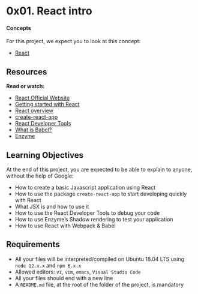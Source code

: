 # 0x01. React intro


#### Concepts

For this project, we expect you to look at this concept:
* <a href="https://intranet.alxswe.com/concepts/547">React</a>

## Resources

**Read or watch:**
* <a href="https://intranet.alxswe.com/rltoken/gTvHLsLFztlLKOsHVG2wFw">React Official Website</a>
* <a href="https://intranet.alxswe.com/rltoken/sIVpPWBHBHRzp9cFX946_g">Getting started with React</a>
* <a href="https://intranet.alxswe.com/rltoken/i9pnIXDEU-Q6baHKa_S_tQ">React overview</a>
* <a href="https://intranet.alxswe.com/rltoken/XRP9_jP0G0vQODINFymubQ">create-react-app</a>
* <a href="https://intranet.alxswe.com/rltoken/-no3Szs-PJQ_P_urpa4FSQ">React Developer Tools</a>
* <a href="https://intranet.alxswe.com/rltoken/FOdRx4EZKIpoMEny-jxMXQ">What is Babel?</a>
* <a href="https://intranet.alxswe.com/rltoken/AlilVwpyEpGwPOK40d5dXw">Enzyme</a>

## Learning Objectives

At the end of this project, you are expected to be able to explain to anyone, without the help of Google:

* How to create a basic Javascript application using React
* How to use the package `create-react-app` to start developing quickly with React
* What JSX is and how to use it
* How to use the React Developer Tools to debug your code
* How to use Enzyme’s Shadow rendering to test your application
* How to use React with Webpack & Babel

## Requirements

* All your files will be interpreted/compiled on Ubuntu 18.04 LTS using `node 12.x.x` and `npm 6.x.x`
* Allowed editors: `vi`, `vim`, `emacs`, `Visual Studio Code`
* All your files should end with a new line
* A `README.md` file, at the root of the folder of the project, is mandatory



